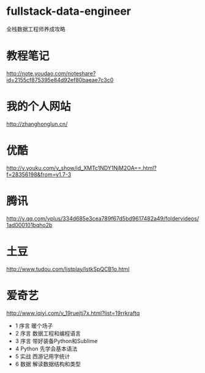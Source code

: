 # fullstack-data-engineer
全栈数据工程师养成攻略

# 教程笔记
http://note.youdao.com/noteshare?id=2155cf875395e84d92ef80baeae7c3c0

# 我的个人网站
http://zhanghonglun.cn/

# 优酷
http://v.youku.com/v_show/id_XMTc1NDY1NjM2OA==.html?f=28356198&from=y1.7-3

# 腾讯
http://v.qq.com/vplus/334d685e3cea789f67d5bd9617482a49/foldervideos/1ad000101bqho2b

# 土豆
http://www.tudou.com/listplay/IstkSpQCB1o.html

# 爱奇艺
http://www.iqiyi.com/v_19ruejtj7x.html?list=19rrkraftq

- 1 序言 暖个场子
- 2 序言 数据工程和编程语言
- 3 序言 带好装备Python和Sublime
- 4 Python 先学会基本语法
- 5 实战 西游记用字统计
- 6 数据 解读数据结构和类型